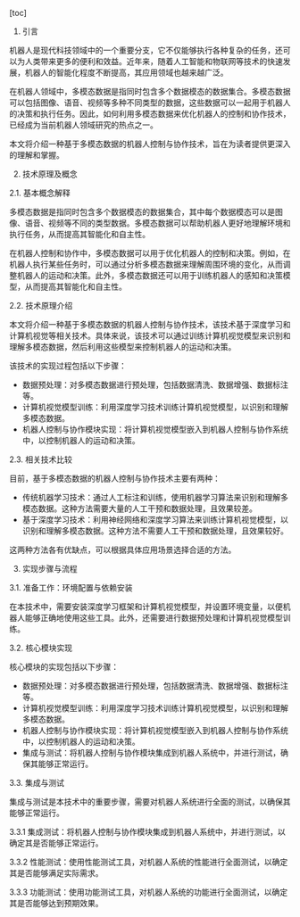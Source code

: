 
[toc]                    
                
                
1. 引言

机器人是现代科技领域中的一个重要分支，它不仅能够执行各种复杂的任务，还可以为人类带来更多的便利和效益。近年来，随着人工智能和物联网等技术的快速发展，机器人的智能化程度不断提高，其应用领域也越来越广泛。

在机器人领域中，多模态数据是指同时包含多个数据模态的数据集合。多模态数据可以包括图像、语音、视频等多种不同类型的数据，这些数据可以一起用于机器人的决策和执行任务。因此，如何利用多模态数据来优化机器人的控制和协作技术，已经成为当前机器人领域研究的热点之一。

本文将介绍一种基于多模态数据的机器人控制与协作技术，旨在为读者提供更深入的理解和掌握。

2. 技术原理及概念

2.1. 基本概念解释

多模态数据是指同时包含多个数据模态的数据集合，其中每个数据模态可以是图像、语音、视频等不同的类型数据。多模态数据可以帮助机器人更好地理解环境和执行任务，从而提高其智能化和自主性。

在机器人控制和协作中，多模态数据可以用于优化机器人的控制和决策。例如，在机器人执行某些任务时，可以通过分析多模态数据来理解周围环境的变化，从而调整机器人的运动和决策。此外，多模态数据还可以用于训练机器人的感知和决策模型，从而提高其智能化和自主性。

2.2. 技术原理介绍

本文将介绍一种基于多模态数据的机器人控制与协作技术，该技术基于深度学习和计算机视觉等相关技术。具体来说，该技术可以通过训练计算机视觉模型来识别和理解多模态数据，然后利用这些模型来控制机器人的运动和决策。

该技术的实现过程包括以下步骤：

- 数据预处理：对多模态数据进行预处理，包括数据清洗、数据增强、数据标注等。
- 计算机视觉模型训练：利用深度学习技术训练计算机视觉模型，以识别和理解多模态数据。
- 机器人控制与协作模块实现：将计算机视觉模型嵌入到机器人控制与协作系统中，以控制机器人的运动和决策。

2.3. 相关技术比较

目前，基于多模态数据的机器人控制与协作技术主要有两种：

- 传统机器学习技术：通过人工标注和训练，使用机器学习算法来识别和理解多模态数据。这种方法需要大量的人工干预和数据处理，且效果较差。
- 基于深度学习技术：利用神经网络和深度学习算法来训练计算机视觉模型，以识别和理解多模态数据。这种方法不需要人工干预和数据处理，且效果较好。

这两种方法各有优缺点，可以根据具体应用场景选择合适的方法。

3. 实现步骤与流程

3.1. 准备工作：环境配置与依赖安装

在本技术中，需要安装深度学习框架和计算机视觉模型，并设置环境变量，以便机器人能够正确地使用这些工具。此外，还需要进行数据预处理和计算机视觉模型训练。

3.2. 核心模块实现

核心模块的实现包括以下步骤：

- 数据预处理：对多模态数据进行预处理，包括数据清洗、数据增强、数据标注等。
- 计算机视觉模型训练：利用深度学习技术训练计算机视觉模型，以识别和理解多模态数据。
- 机器人控制与协作模块实现：将计算机视觉模型嵌入到机器人控制与协作系统中，以控制机器人的运动和决策。
- 集成与测试：将机器人控制与协作模块集成到机器人系统中，并进行测试，确保其能够正常运行。

3.3. 集成与测试

集成与测试是本技术中的重要步骤，需要对机器人系统进行全面的测试，以确保其能够正常运行。

3.3.1 集成测试：将机器人控制与协作模块集成到机器人系统中，并进行测试，以确定其是否能够正常运行。

3.3.2 性能测试：使用性能测试工具，对机器人系统的性能进行全面测试，以确定其是否能够满足实际需求。

3.3.3 功能测试：使用功能测试工具，对机器人系统的功能进行全面测试，以确定其是否能够达到预期效果。

